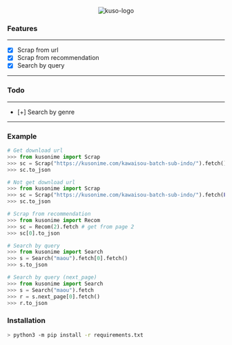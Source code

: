 <p align="center">
<img src="https://kusonime.com/wp-content/uploads/2017/07/cropped-KUSONIME-Funcion-192x192.png" alt="kuso-logo"/>
</p>

### Features
----------
- [x] Scrap from url
- [x] Scrap from recommendation
- [x] Search by query
----------
### Todo
----------
- [+] Search by genre
----------

### Example
```python
# Get download url
>>> from kusonime import Scrap
>>> sc = Scrap("https://kusonime.com/kawaisou-batch-sub-indo/").fetch()
>>> sc.to_json

# Not get download url
>>> from kusonime import Scrap
>>> sc = Scrap("https://kusonime.com/kawaisou-batch-sub-indo/").fetch(False)
>>> sc.to_json

# Scrap from recommendation
>>> from kusonime import Recom
>>> sc = Recom(2).fetch # get from page 2
>>> sc[0].to_json

# Search by query
>>> from kusonime import Search
>>> s = Search("maou").fetch[0].fetch()
>>> s.to_json

# Search by query (next_page)
>>> from kusonime import Search
>>> s = Search("maou").fetch
>>> r = s.next_page[0].fetch()
>>> r.to_json
```

### Installation
```bash
> python3 -m pip install -r requirements.txt
```
